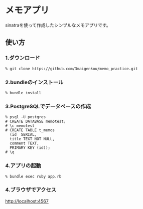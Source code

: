 # メモアプリ
sinatraを使って作成したシンプルなメモアプリです。

## 使い方
### 1.ダウンロード
```
% git clone https://github.com/3maigenkou/memo_practice.git
```
### 2.bundleのインストール
```
% bundle install
```
### 3.PostgreSQLでデータベースの作成
```
% psql -U postgres
# CREATE DATABASE memotest;
# \c memotest
# CREATE TABLE t_memos
  (id  SERIAL,
  title TEXT NOT NULL,
  comment TEXT,
  PRIMARY KEY (id));
# \q
```
### 4.アプリの起動
```
% bundle exec ruby app.rb
```
### 4.ブラウザでアクセス
[http://localhost:4567](http://localhost:4567)

